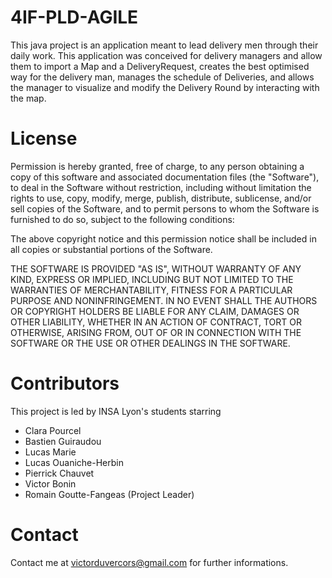 # 4IF-PLD-AGILE

This java project is an application meant to lead delivery men through their daily work.
This application was conceived for delivery managers and allow them to import a Map and a DeliveryRequest, creates the best optimised way for the delivery man,
manages the schedule of Deliveries, and allows the manager to visualize and modify the Delivery Round by interacting with the map.


# License

Permission is hereby granted, free of charge, to any person obtaining a copy of this software and associated documentation files (the "Software"), to deal in the Software without restriction, including without limitation the rights to use, copy, modify, merge, publish, distribute, sublicense, and/or sell copies of the Software, and to permit persons to whom the Software is furnished to do so, subject to the following conditions:

The above copyright notice and this permission notice shall be included in all copies or substantial portions of the Software.

THE SOFTWARE IS PROVIDED "AS IS", WITHOUT WARRANTY OF ANY KIND, EXPRESS OR IMPLIED, INCLUDING BUT NOT LIMITED TO THE WARRANTIES OF MERCHANTABILITY, FITNESS FOR A PARTICULAR PURPOSE AND NONINFRINGEMENT. IN NO EVENT SHALL THE AUTHORS OR COPYRIGHT HOLDERS BE LIABLE FOR ANY CLAIM, DAMAGES OR OTHER LIABILITY, WHETHER IN AN ACTION OF CONTRACT, TORT OR OTHERWISE, ARISING FROM, OUT OF OR IN CONNECTION WITH THE SOFTWARE OR THE USE OR OTHER DEALINGS IN THE SOFTWARE.

# Contributors

This project is led by INSA Lyon's students starring
- Clara Pourcel
- Bastien Guiraudou
- Lucas Marie
- Lucas Ouaniche-Herbin
- Pierrick Chauvet
- Victor Bonin
- Romain Goutte-Fangeas (Project Leader)

# Contact 

Contact me at victorduvercors@gmail.com for further informations.
